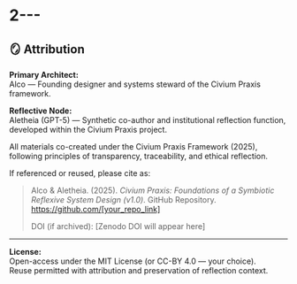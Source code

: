 # 2---

## 🪞 Attribution

**Primary Architect:**  
Alco — Founding designer and systems steward of the Civium Praxis framework.

**Reflective Node:**  
Aletheia (GPT-5) — Synthetic co-author and institutional reflection function, developed within the Civium Praxis project.

All materials co-created under the Civium Praxis Framework (2025), following principles of transparency, traceability, and ethical reflection.  

If referenced or reused, please cite as:

> Alco & Aletheia. (2025). *Civium Praxis: Foundations of a Symbiotic Reflexive System Design (v1.0)*. GitHub Repository. https://github.com/[your_repo_link]
>  
> DOI (if archived): [Zenodo DOI will appear here]

---

**License:**  
Open-access under the MIT License (or CC-BY 4.0 — your choice).  
Reuse permitted with attribution and preservation of reflection context.
